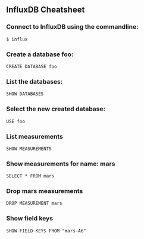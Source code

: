 ## InfluxDB Cheatsheet

### Connect to InfluxDB using the commandline:

    $ influx

### Create a database foo:

    CREATE DATABASE foo

###  List the databases:

    SHOW DATABASES

### Select the new created database:

    USE foo

### List measurements

    SHOW MEASUREMENTS

### Show measurements for name: mars

    SELECT * FROM mars

### Drop mars measurements

    DROP MEASUREMENT mars

### Show field keys

    SHOW FIELD KEYS FROM "mars-A6"
